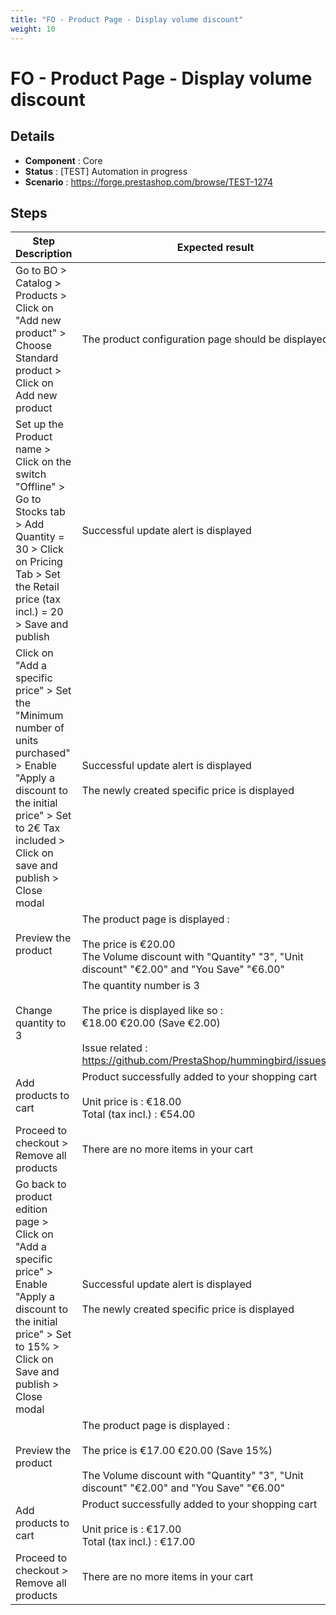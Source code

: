 ```yaml
---
title: "FO - Product Page - Display volume discount"
weight: 10
---
```


# FO - Product Page - Display volume discount
## Details
* **Component** : Core
* **Status** : [TEST] Automation in progress
* **Scenario** : https://forge.prestashop.com/browse/TEST-1274

## Steps
| Step Description | Expected result |
| ----- | ----- |
| Go to BO > Catalog > Products > Click on "Add new product" > Choose Standard product > Click on Add new product | The product configuration page should be displayed |
| Set up the Product name > Click on the switch "Offline" > Go to Stocks tab > Add Quantity = 30 > Click on Pricing Tab > Set the Retail price (tax incl.) = 20 > Save and publish | Successful update alert is displayed |
| Click on "Add a specific price" > Set the "Minimum number of units purchased" > Enable "Apply a discount to the initial price" > Set to 2€ Tax included > Click on save and publish > Close modal | Successful update alert is displayed<br><br>The newly created specific price is displayed |
| Preview the product | The product page is displayed :<br><br>The price is €20.00<br>The Volume discount with "Quantity" "3", "Unit discount" "€2.00" and "You Save" "€6.00" |
| Change quantity to 3 | The quantity number is 3<br><br>The price is displayed like so :<br>€18.00 €20.00 (Save €2.00)<br><br>Issue related : https://github.com/PrestaShop/hummingbird/issues/616 |
| Add products to cart | Product successfully added to your shopping cart<br><br>Unit price is : €18.00<br>Total (tax incl.) : €54.00 |
| Proceed to checkout > Remove all products | There are no more items in your cart |
| Go back to product edition page > Click on "Add a specific price" > Enable "Apply a discount to the initial price" > Set to 15% > Click on Save and publish > Close modal | Successful update alert is displayed<br><br>The newly created specific price is displayed |
| Preview the product | The product page is displayed :<br><br>The price is €17.00 €20.00 (Save 15%)<br><br>The Volume discount with "Quantity" "3", "Unit discount" "€2.00" and "You Save" "€6.00" |
| Add products to cart | Product successfully added to your shopping cart<br><br>Unit price is : €17.00<br>Total (tax incl.) : €17.00 |
| Proceed to checkout > Remove all products | There are no more items in your cart |
